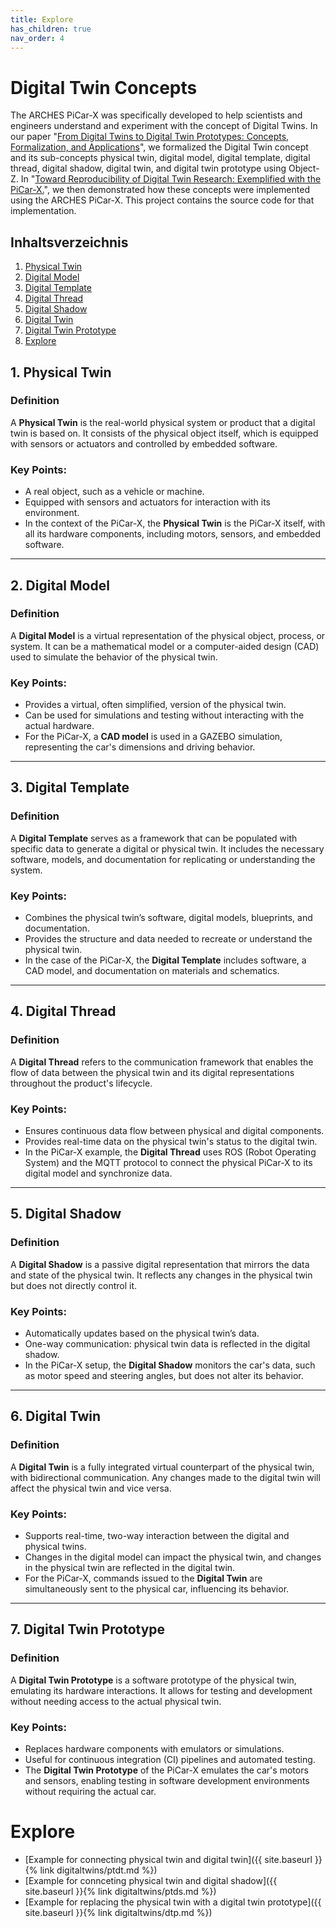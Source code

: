 ```yaml
---
title: Explore
has_children: true
nav_order: 4
---
```


# Digital Twin Concepts
The ARCHES PiCar-X was specifically developed to help scientists and engineers understand and experiment with the concept of Digital Twins. In our paper "[From Digital Twins to Digital Twin Prototypes: Concepts, Formalization, and Applications](https://doi.org/10.1109/access.2024.3406510)", we formalized the Digital Twin concept and its sub-concepts physical twin, digital model, digital template, digital thread, digital shadow, digital twin, and digital twin prototype using Object-Z. In "[Toward Reproducibility of Digital Twin Research: Exemplified with the PiCar-X.](https://doi.org/10.48550/ARXIV.2408.13866)", we then demonstrated how these concepts were implemented using the ARCHES PiCar-X. This project contains the source code for that implementation.

## Inhaltsverzeichnis
1. [Physical Twin](#1-physical-twin)
2. [Digital Model](#2-digital-model)
3. [Digital Template](#3-digital-template)
4. [Digital Thread](#4-digital-thread)
5. [Digital Shadow](#5-digital-shadow)
6. [Digital Twin](#6-digital-twin)
7. [Digital Twin Prototype](#7-digital-twin-prototype)
8. [Explore](#8-explore)

## 1. Physical Twin

### Definition
A **Physical Twin** is the real-world physical system or product that a digital twin is based on. It consists of the physical object itself, which is equipped with sensors or actuators and controlled by embedded software.

### Key Points:
- A real object, such as a vehicle or machine.
- Equipped with sensors and actuators for interaction with its environment.
- In the context of the PiCar-X, the **Physical Twin** is the PiCar-X itself, with all its hardware components, including motors, sensors, and embedded software.

---

## 2. Digital Model

### Definition
A **Digital Model** is a virtual representation of the physical object, process, or system. It can be a mathematical model or a computer-aided design (CAD) used to simulate the behavior of the physical twin.

### Key Points:
- Provides a virtual, often simplified, version of the physical twin.
- Can be used for simulations and testing without interacting with the actual hardware.
- For the PiCar-X, a **CAD model** is used in a GAZEBO simulation, representing the car's dimensions and driving behavior.

---

## 3. Digital Template

### Definition
A **Digital Template** serves as a framework that can be populated with specific data to generate a digital or physical twin. It includes the necessary software, models, and documentation for replicating or understanding the system.

### Key Points:
- Combines the physical twin’s software, digital models, blueprints, and documentation.
- Provides the structure and data needed to recreate or understand the physical twin.
- In the case of the PiCar-X, the **Digital Template** includes software, a CAD model, and documentation on materials and schematics.

---

## 4. Digital Thread

### Definition
A **Digital Thread** refers to the communication framework that enables the flow of data between the physical twin and its digital representations throughout the product's lifecycle.

### Key Points:
- Ensures continuous data flow between physical and digital components.
- Provides real-time data on the physical twin's status to the digital twin.
- In the PiCar-X example, the **Digital Thread** uses ROS (Robot Operating System) and the MQTT protocol to connect the physical PiCar-X to its digital model and synchronize data.

---

## 5. Digital Shadow

### Definition
A **Digital Shadow** is a passive digital representation that mirrors the data and state of the physical twin. It reflects any changes in the physical twin but does not directly control it.

### Key Points:
- Automatically updates based on the physical twin’s data.
- One-way communication: physical twin data is reflected in the digital shadow.
- In the PiCar-X setup, the **Digital Shadow** monitors the car's data, such as motor speed and steering angles, but does not alter its behavior.

---

## 6. Digital Twin

### Definition
A **Digital Twin** is a fully integrated virtual counterpart of the physical twin, with bidirectional communication. Any changes made to the digital twin will affect the physical twin and vice versa.

### Key Points:
- Supports real-time, two-way interaction between the digital and physical twins.
- Changes in the digital model can impact the physical twin, and changes in the physical twin are reflected in the digital twin.
- For the PiCar-X, commands issued to the **Digital Twin** are simultaneously sent to the physical car, influencing its behavior.

---

## 7. Digital Twin Prototype

### Definition
A **Digital Twin Prototype** is a software prototype of the physical twin, emulating its hardware interactions. It allows for testing and development without needing access to the actual physical twin.

### Key Points:
- Replaces hardware components with emulators or simulations.
- Useful for continuous integration (CI) pipelines and automated testing.
- The **Digital Twin Prototype** of the PiCar-X emulates the car's motors and sensors, enabling testing in software development environments without requiring the actual car.

# Explore

* [Example for connecting physical twin and digital twin]({{ site.baseurl }}{% link digitaltwins/ptdt.md %})
* [Example for connceting physical twin and digital shadow]({{ site.baseurl }}{% link digitaltwins/ptds.md %})
* [Example for replacing the physical twin with a digital twin prototype]({{ site.baseurl }}{% link digitaltwins/dtp.md %})